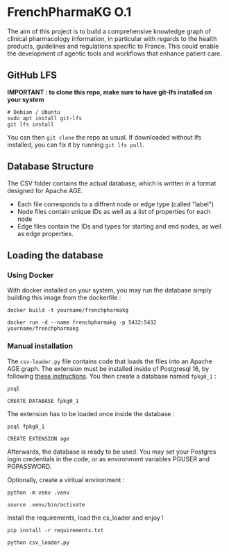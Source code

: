 # FrenchPharmaKG O.1

The aim of this project is to build a comprehensive knowledge graph of clinical pharmacology information, in particular with regards to the health products, guidelines and regulations specific to France. This could enable the development of agentic tools and workflows that enhance patient care.

## GitHub LFS

**IMPORTANT : to clone this repo, make sure to have git-lfs installed on your system**

```
# Debian / Ubuntu
sudo apt install git-lfs
git lfs install
```

You can then `git clone` the repo as usual. If downloaded without lfs installed, you can fix it by running `git lfs pull`.

## Database Structure

The CSV folder contains the actual database, which is written in a format designed for Apache AGE. 

- Each file corresponds to a diffrent node or edge type (called "label")
- Node files contain unique IDs as well as a list of properties for each node
- Edge files contain the IDs and types for starting and end nodes, as well as edge properties.

## Loading the database

### Using Docker

With docker installed on your system, you may run the database simply building this image from the dockerfile : 

`docker build -t yourname/frenchpharmakg`

`docker run -d --name frenchpharmakg -p 5432:5432 yourname/frenchpharmakg`

### Manual installation

The `csv-loader.py` file contains code that loads the files into an Apache AGE graph. The extension must be installed inside of Postgresql 16, by following [these instructions](https://age.apache.org/getstarted/quickstart). You then create a database named `fpkg0_1` : 

`psql`

`CREATE DATABASE fpkg0_1`


The extension has to be loaded once inside the database :

`psql fpkg0_1`

`CREATE EXTENSION age`


Afterwards, the database is ready to be used. You may set your Postgres login credentials in the code, or as environment variables PGUSER and PGPASSWORD.


Optionally, create a viritual environment :

`python -m venv .venv`

`source .venv/bin/activate`


Install the requirements, load the cs_loader and enjoy !

`pip install -r requirements.txt`

`python csv_loader.py`